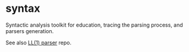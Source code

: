 # syntax
Syntactic analysis toolkit for education, tracing the parsing process, and parsers generation.

See also [LL(1) parser](https://github.com/DmitrySoshnikov/ll1) repo.
